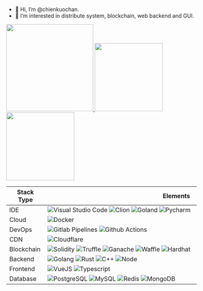 - 👋 Hi, I’m @chienkuochan.
- 👀 I’m interested in distribute system, blockchain, web backend and GUI.

<a href="/">
  <img height="230em" src="https://github-profile-summary-cards.vercel.app/api/cards/profile-details?username=chienkuochan&theme=github"/>
  <img height="180em" src="https://github-readme-stats.vercel.app/api?username=chienkuochan&show_icons=true&include_all_commits=true&count_private=true"/>
  <img height="180em" src="https://github-readme-stats.vercel.app/api/top-langs?username=chienkuochan&layout=compact&langs_count=8"/>
</a>

| Stack Type | <img width="300"/>&nbsp;Elements&nbsp;&nbsp;<img width="300"/> |
| ---------- | -------- |
| IDE | ![Visual Studio Code](https://img.shields.io/badge/-Visual%20Studio%20Code-purple?style=flat-square&logo=visual-studio-code&logoColor=white) ![Clion](https://img.shields.io/badge/-Clion-blue?style=flat-square&logo=clion&logoColor=white) ![Goland](https://img.shields.io/badge/-Goland-purple?style=flat-square&logo=goland&logoColor=white) ![Pycharm](https://img.shields.io/badge/-Pycharm-green?style=flat-square&logo=pycharm&logoColor=white)  |
| Cloud | ![Docker](https://img.shields.io/badge/-Docker-blue?style=flat-square&logo=docker&logoColor=white) |
| DevOps | ![Gitlab Pipelines](https://img.shields.io/badge/-Gitlab%20Pipelines-orange?style=flat-square&logo=gitlab&logoColor=white) ![Github Actions](https://img.shields.io/badge/-Github%20Actions-black?style=flat-square&logo=github&logoColor=white) |
| CDN | ![Cloudflare](https://img.shields.io/badge/-Cloudflare-yellow?style=flat-square&logo=gitlab&logoColor=orange) |
| Blockchain | ![Solidity](https://img.shields.io/badge/-Solidity-black?style=flat-square&logo=ethereum&logoColor=green) ![Truffle](https://img.shields.io/badge/-Truffle-black?style=flat-square&logo=ethereum&logoColor=green) ![Ganache](https://img.shields.io/badge/-Ganache-black?style=flat-square&logo=ethereum&logoColor=green) ![Waffle](https://img.shields.io/badge/-Waffle-black?style=flat-square&logo=ethereum&logoColor=green) ![Hardhat](https://img.shields.io/badge/-Hardhat-black?style=flat-square&logo=ethereum&logoColor=green) |
| Backend | ![Golang](https://img.shields.io/badge/-Golang-blue?style=flat-square&logo=go&logoColor=white) ![Rust](https://img.shields.io/badge/-Rust-blue?style=flat-square&logo=rust&logoColor=white) ![C++](https://img.shields.io/badge/-c++-blue?style=flat-square&logo=c%2B%2B&logoColor=white) ![Node](https://img.shields.io/badge/-Node-green?style=flat-square&logo=node.js&logoColor=white) |
| Frontend | ![VueJS](https://img.shields.io/badge/-VueJS-green?style=flat-square&logo=vue.js&logoColor=white)  ![Typescript](https://img.shields.io/badge/-Typescript-blue?style=flat-square&logo=typescript&logoColor=white) |
| Database | ![PostgreSQL](https://img.shields.io/badge/-PostgreSQL-green?style=flat-square&logo=postgresql&logoColor=white) ![MySQL](https://img.shields.io/badge/-MySQL-purple?style=flat-square&logo=mysql&logoColor=white) ![Redis](https://img.shields.io/badge/-Redis-red?style=flat-square&logo=redis&logoColor=white) ![MongoDB](https://img.shields.io/badge/-MongoDB-green?style=flat-square&logo=mongodb&logoColor=white) |
